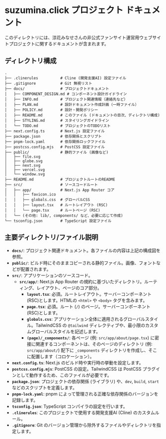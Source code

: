 # suzumina.click プロジェクト ドキュメント

このディレクトリには、涼花みなせさんの非公式ファンサイト運営用ウェブサイトプロジェクトに関するドキュメントが含まれます。

## ディレクトリ構成

```
.
├── .clinerules          # Cline (開発支援AI) 設定ファイル
├── .gitignore           # Git 無視リスト
├── docs/                # プロジェクトドキュメント
│   ├── COMPONENT_DESIGN.md # コンポーネント設計ガイドライン
│   ├── INFO.md          # プロジェクト関連情報（連絡先など）
│   ├── PLAN.md          # 設計ドキュメント作成計画（一時ファイル）
│   ├── POLICY.md        # 設計・開発ポリシー
│   ├── README.md        # このファイル (ドキュメントの目次、ディレクトリ構成)
│   ├── STYLING.md       # スタイリングガイドライン
│   └── TODO.md          # プロジェクトのTODOリスト
├── next.config.ts       # Next.js 設定ファイル
├── package.json         # 依存関係とスクリプト
├── pnpm-lock.yaml       # 依存関係ロックファイル
├── postcss.config.mjs   # PostCSS 設定ファイル
├── public/              # 静的ファイル (画像など)
│   ├── file.svg
│   ├── globe.svg
│   ├── next.svg
│   ├── vercel.svg
│   └── window.svg
├── README.md            # プロジェクトルートのREADME
├── src/                 # ソースコードルート
│   ├── app/             # Next.js App Router コア
│   │   ├── favicon.ico
│   │   ├── globals.css  # グローバルCSS
│   │   ├── layout.tsx   # ルートレイアウト (RSC)
│   │   └── page.tsx     # ルートページ (RSC)
│   └── (その他: lib/, components/ など、必要に応じて作成)
└── tsconfig.json        # TypeScript 設定ファイル
```

## 主要ディレクトリ/ファイル説明

- **`docs/`**: プロジェクト関連ドキュメント。各ファイルの内容は上記の構成図を参照。
- **`public/`**: ビルド時にそのままコピーされる静的ファイル。画像、フォントなどが配置されます。
- **`src/`**: アプリケーションのソースコード。
    - **`src/app/`**: Next.js App Router の規約に基づいたディレクトリ。ルーティング、レイアウト、ページのコア部分。
        - **`layout.tsx`**: 必須。ルートレイアウト。サーバーコンポーネント(RSC)とします。HTMLの `<html>` や `<body>` タグを含みます。
        - **`page.tsx`**: 必須。ルート (`/`) のページ。サーバーコンポーネント(RSC)とします。
        - **`globals.css`**: アプリケーション全体に適用されるグローバルスタイル。TailwindCSS の `@tailwind` ディレクティブや、最小限のカスタムグローバルスタイルを記述します。
        - **`(page)/_components/`**: 各ページ (例: `src/app/about/page.tsx`) に密接に関連するコンポーネントは、そのページのディレクトリ (例: `src/app/about/`) 配下に `_components` ディレクトリを作成し、そこに配置します（コロケーション）。
- **`next.config.ts`**: Next.js のビルド時や実行時の挙動を設定します。
- **`postcss.config.mjs`**: PostCSS の設定。TailwindCSS は PostCSS プラグインとして動作するため、このファイルが必要です。
- **`package.json`**: プロジェクトの依存関係 (ライブラリ) や、`dev`, `build`, `start` などのスクリプトを定義します。
- **`pnpm-lock.yaml`**: pnpm によって管理される正確な依存関係のバージョンを記録します。
- **`tsconfig.json`**: TypeScript コンパイラの設定を行います。
- **`.clinerules`**: このプロジェクトで使用する開発支援AI (Cline) のカスタムルール。
- **`.gitignore`**: Git のバージョン管理から除外するファイルやディレクトリを指定します。